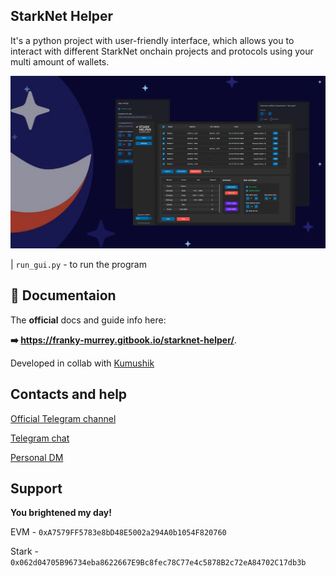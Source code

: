 ## StarkNet Helper

It's a python project with user-friendly interface, which allows you to interact with different StarkNet onchain projects and protocols using your multi amount of wallets.

![](gui/images/post.png)


| `run_gui.py` - to run the program



## 📘 Documentaion

The **official** docs and guide info here:

**➡️ https://franky-murrey.gitbook.io/starknet-helper/**.

Developed in collab with [Kumushik](https://github.com/preposition17)

## Contacts and help

[Official Telegram channel](https://t.me/frank_murrey)

[Telegram chat](https://t.me/+e0uxgVUZPHo4Mzcy)

[Personal DM](https://t.me/shnubjack)

## Support

**You brightened my day!**

EVM - `0xA7579FF5783e8bD48E5002a294A0b1054F820760`

Stark - `0x062d04705B96734eba8622667E9Bc8fec78C77e4c5878B2c72eA84702C17db3b`
